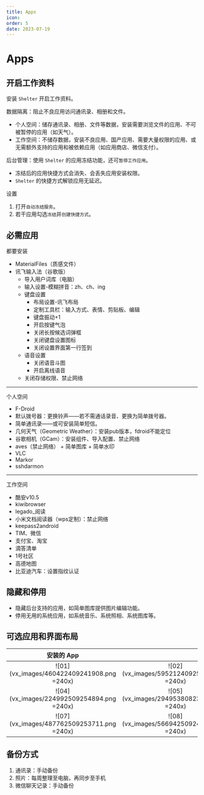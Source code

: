 ```yaml
---
title: Apps
icon: 
order: 5
date: 2023-07-19
---
```


# Apps

## 开启工作资料

安装 `Shelter` 开启工作资料。

数据隔离：阻止不良应用访问通讯录、相册和文件。

- 个人空间：储存通讯录、相册、文件等数据，安装需要浏览文件的应用、不可被暂停的应用（如天气）。
- 工作空间：不储存数据，安装不良应用、国产应用、需要大量权限的应用、或无需额外支持的应用和被依赖应用（如应用商店、微信支付）。

后台管理：使用 `Shelter` 的应用冻结功能，还可`暂停工作应用`。

- 冻结后的应用快捷方式会消失、会丢失应用安装权限。
- `Shelter` 的快捷方式解锁应用无延迟。

设置

1. 打开`自动冻结服务`。
2. 若干应用勾选`冻结`并`创建快捷方式`。

## 必需应用

都要安装

- MaterialFiles（质感文件）
- 讯飞输入法（谷歌版）
    - 导入用户词库（电脑）
    - 输入设置-模糊拼音：zh、ch、ing
    - 键盘设置
        - 布局设置-讯飞布局
        - 定制工具栏：输入方式、表情、剪贴板、编辑
        - 键盘振动+1
        - 开启按键气泡
        - 关闭长按候选词弹框
        - 关闭键盘设置图标
        - 关闭设置界面第一行签到
    - 语音设置
        - 关闭语音斗图
        - 开启离线语音
    - 关闭存储权限、禁止网络

---

个人空间

- F-Droid
- 默认拨号器：更换铃声——若不需通话录音、更换为简单拨号器。
- 简单通讯录——或可安装简单短信。
- 几何天气（Geometric Weather）：安装pub版本，fdroid不能定位
- 谷歌相机（GCam）：安装组件、导入配置、禁止网络
- aves（禁止网络） + 简单图库 + 简单水印
- VLC
- Markor
- sshdarmon

---

工作空间

- 酷安v10.5
- kiwibrowser
- legado_阅读
- 小米文档阅读器（wps定制）：禁止网络
- keepass2android
- TIM、微信
- 支付宝、淘宝
- 滴答清单
- 1号社区
- 高德地图
- 比亚迪汽车：设置指纹认证

## 隐藏和停用

- 隐藏后台支持的应用，如简单图库提供图片编辑功能。
- 停用无用的系统应用，如系统音乐、系统照相、系统图库等。

## 可选应用和界面布局


|                 安装的 App                  |                                            |                                            |
| :----------------------------------------: | :----------------------------------------: | :----------------------------------------: |
| ![01](vx_images/460422409241908.png =240x) | ![02](vx_images/595212409259788.png =240x) | ![03](vx_images/112622509257392.png =240x) |
| ![04](vx_images/224992509254894.png =240x) | ![05](vx_images/294953808230661.png =240x) | ![06](vx_images/407292509258575.png =240x) |
| ![07](vx_images/487762509253711.png =240x) | ![08](vx_images/566942509247257.png =240x) |                                            |

## 备份方式

1. 通讯录：手动备份
2. 照片：每周整理至电脑，再同步至手机
3. 微信聊天记录：手动备份

